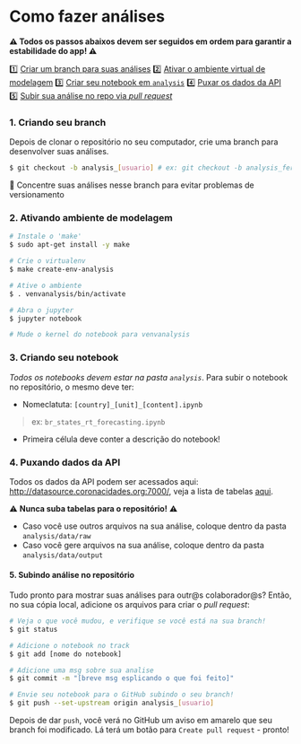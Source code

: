 # Como fazer análises

**⚠️ Todos os passos abaixos devem ser seguidos em ordem para garantir a estabilidade do app! ⚠️**

1️⃣ [Criar um branch para suas análises](#1-criando-seu-branch)
2️⃣ [Ativar o ambiente virtual de modelagem](#2-ativando-ambiente-de-modelagem)
3️⃣ [Criar seu notebook em `analysis`](#3-criando-seu-notebook)
4️⃣ [Puxar os dados da API](#4-puxando-dados-da-api)
5️⃣ [Subir sua análise no repo via _pull request_](#5-subindo-análise-no-repositório)

### 1. Criando seu branch

Depois de clonar o repositório no seu computador, crie uma branch para desenvolver suas análises.

```bash
$ git checkout -b analysis_[usuario] # ex: git checkout -b analysis_fernandascovino
```

💬 Concentre suas análises nesse branch para evitar problemas de versionamento

### 2. Ativando ambiente de modelagem

```bash
# Instale o 'make'
$ sudo apt-get install -y make

# Crie o virtualenv
$ make create-env-analysis

# Ative o ambiente
$ . venvanalysis/bin/activate

# Abra o jupyter
$ jupyter notebook

# Mude o kernel do notebook para venvanalysis
```

### 3. Criando seu notebook

*Todos os notebooks devem estar na pasta `analysis`*. Para subir o notebook no repositório, o mesmo deve ter:

- Nomeclatuta: `[country]_[unit]_[content].ipynb` 
> ex: `br_states_rt_forecasting.ipynb`

- Primeira célula deve conter a descrição do notebook!

### 4. Puxando dados da API

Todos os dados da API podem ser acessados aqui: http://datasource.coronacidades.org:7000/, veja a lista de tabelas [aqui](https://github.com/ImpulsoGov/simulacovid-datasource/blob/master/README.md).

⚠️ **Nunca suba tabelas para o repositório!** ⚠️

- Caso você use outros arquivos na sua análise, coloque dentro da pasta `analysis/data/raw`
- Caso você gere arquivos na sua análise, coloque dentro da pasta `analysis/data/output`


#### 5. Subindo análise no repositório

Tudo pronto para mostrar suas análises para outr@s colaborador@s? Então, no sua cópia local, adicione os arquivos para criar o _pull request_:

```bash
# Veja o que você mudou, e verifique se você está na sua branch!
$ git status

# Adicione o notebook no track
$ git add [nome do notebook]

# Adicione uma msg sobre sua analise
$ git commit -m "[breve msg esplicando o que foi feito]"

# Envie seu notebook para o GitHub subindo o seu branch!
$ git push --set-upstream origin analysis_[usuario]

```

Depois de dar `push`, você verá no GitHub um aviso em amarelo que seu branch foi modificado. Lá terá um botão para `Create pull request` - pronto!